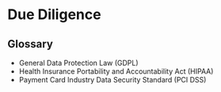 # Due Diligence

<!--
Aquisição/Fusão
  - Processo investigativo
  - Identificar riscos de segurança antes da tomada de decisão
  - Mapear os riscos associados aos novos ativos
  - Quais os mecanismos e controles de segurança que foram adotados
  - Existência de algum vazamento de dado que não foi revelado (Rodar pentest)
  - A plataforma está em conformidade com as normas (PCI DSS)
-->

## Glossary

- General Data Protection Law (GDPL)
- Health Insurance Portability and Accountability Act (HIPAA)
- Payment Card Industry Data Security Standard (PCI DSS)
